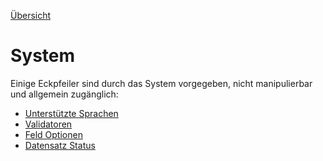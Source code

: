﻿[Übersicht](https://github.com/daturainformatik/econOfficeREST-API)

# System
Einige Eckpfeiler sind durch das System vorgegeben, nicht manipulierbar und allgemein zugänglich:

* [Unterstützte Sprachen](http://dws.econoffice.ch/rest/languages/1)
* [Validatoren](http://dws.econoffice.ch/rest/validators/1)
* [Feld Optionen](http://dws.econoffice.ch/rest/validationPriority/1)
* [Datensatz Status](http://dws.econoffice.ch/rest/recordStatus/1)
